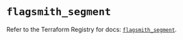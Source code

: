 # `flagsmith_segment`

Refer to the Terraform Registry for docs: [`flagsmith_segment`](https://registry.terraform.io/providers/flagsmith/flagsmith/0.9.1/docs/resources/segment).
